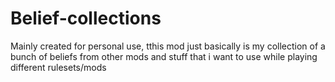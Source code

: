 # Belief-collections
Mainly created for personal use, tthis mod just basically is my collection of a bunch of beliefs from other mods and stuff that i want to use while playing different rulesets/mods
